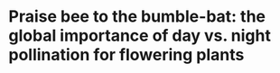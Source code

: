 # Praise bee to the bumble-bat: the global importance of day vs. night pollination for flowering plants
